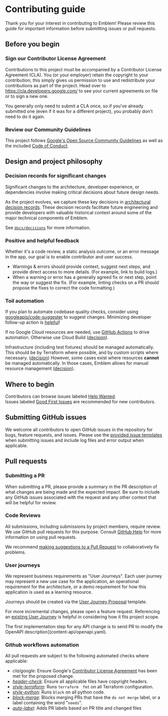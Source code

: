 # Contributing guide

Thank you for your interest in contributing to Emblem! Please review this guide 
for important information before submitting issues or pull requests.

## Before you begin

### Sign our Contributor License Agreement

Contributions to this project must be accompanied by a Contributor License
Agreement (CLA). You (or your employer) retain the copyright to your
contribution; this simply gives us permission to use and redistribute your
contributions as part of the project. Head over to
<https://cla.developers.google.com/> to see your current agreements on file or
to sign a new one.

You generally only need to submit a CLA once, so if you've already submitted one
(even if it was for a different project), you probably don't need to do it
again.

### Review our Community Guidelines

This project follows [Google's Open Source Community Guidelines](https://opensource.google/conduct/) 
as well as the included [Code of Conduct](/CODE_OF_CONDUCT.md).

## Design and project philosophy 

### Decision records for significant changes

Significant changes to the architecture, developer experience, or dependencies
involve making critical decisions about future design needs.

As the project evolves, we capture these key decisions in [architectural 
decision records](docs/decisions). These decision records facilitate future 
engineering and provide developers with valuable historical context around some 
of the major technical components of Emblem.

See [`docs/decisions`](docs/decisions) for more information. 

### Positive and helpful feedback

Whether it's a code review, a static analysis outcome, or an error message in 
the app, our goal is to enable contributor and user success.

* Warnings & errors should provide context, suggest next steps, and provide 
direct access to more details. (For example, link to build logs.)
* When a warning or error has a generally agreed fix or next step, point the 
way or suggest the fix. (For example, linting checks on a PR should propose the 
fixes to correct the code formatting.)

### Toil automation

If you plan to automate codebase quality checks, consider using 
[googleapis/code-suggester](https://github.com/googleapis/code-suggester) to 
suggest changes.
Minimizing developer follow-up action is [helpful](#positive-helpful-feedback)!

If no Google Cloud resources are needed, use 
[GitHub Actions](https://docs.github.com/en/actions) to drive automation. 
Otherwise use Cloud Build 
([decision](docs/decisions/2021-05-static-analysis.md)).

Infrastructure (including test fixtures) should be managed automatically. This 
should be by Terraform where possible, and by custom scripts where necessary. 
([decision](docs/decisions/2021-04-terraform.md)) However, some cases exist 
where resources **cannot** be managed automatically. In those cases, Emblem 
allows for manual resource management 
([decision](docs/decisions/2022-07-test-fixtures.md)).

## Where to begin

Contributors can browse issues labeled 
[Help
Wanted](https://github.com/GoogleCloudPlatform/emblem/issues?q=is%3Aissue+is%3Aopen+sort%3Aupdated-desc+label%3A%22help+wanted%22).  
Issues labeled 
[Good First
Issues](https://github.com/GoogleCloudPlatform/emblem/issues?q=is%3Aissue+is%3Aopen+sort%3Aupdated-desc+label%3A%22good+first+issue%22) 
are recommended for new contributors.

## Submitting GitHub issues

We welcome all contributors to open GitHub issues in the repository for bugs, 
feature requests, and issues.  Please use the 
[provided issue templates](https://github.com/GoogleCloudPlatform/emblem/issues/new/choose)
when submitting issues and include log files and error output when applicable.  

## Pull requests 

### Submitting a PR

When submitting a PR, please provide a summary in the PR description of what 
changes are being made and the expected impact. Be sure to include any GitHub 
issues associated with the request and any other context that will be helpful
for review.  

### Code Reviews

All submissions, including submissions by project members, require review. We
use GitHub pull requests for this purpose. Consult
[GitHub Help](https://help.github.com/articles/about-pull-requests/) for more
information on using pull requests.

We recommend
[making suggestions to a Pull Request](https://docs.github.com/en/github/collaborating-with-issues-and-pull-requests/reviewing-changes-in-pull-requests/incorporating-feedback-in-your-pull-request) 
to collaboratively fix problems.

### User journeys

We represent business requirements as "User Journeys". Each user journey may 
represent a new use case for the application, an operational requirement for 
the architecture, or a demo requirement for how this application is used as a 
learning resource.

Journeys should be created via the 
[User Journey Proposal](https://github.com/GoogleCloudPlatform/emblem/issues/new?assignees=&labels=status%3A+investigating%2C+priority%3A+p2%2C+type%3A+journey&template=user_journey.md&title=%28Journey%29+UJ1%3A+Journey+Title) 
template.

For more incremental changes, please open a feature request. Referencing an
[existing User Journey](https://github.com/GoogleCloudPlatform/emblem/issues?q=is%3Aissue+label%3A%22type%3A+journey%22+) 
is helpful in considering how it fits project scope.

The first implementation step for any API change is to send PR to modify the 
OpenAPI description](content-api/openapi.yaml).

### Github workflows automation

All pull requests are subject to the following automated checks where 
applicable:

* *cla/google*: Ensure Google's 
[Contributor License Agreement](#contributor-license-agreement) has been met 
for the proposed change.
* *[header-check](https://github.com/googleapis/repo-automation-bots/tree/master/packages/header-checker-lint)*: 
Ensure all applicable files have copyright headers.
* *[style-terraform](/.github/workflows/style-terraform.yml)*: Runs `terraform 
fmt` on all Terraform configuration.
* *[style-python](/.github/workflows/style-python.yml)*: Runs `black` on all 
python code.
* *[block-merge](/.github/workflows/block-merge.yml)*: Blocks merging PRs that
  have the `do not merge` label, or a label containing the word "`needs`".
* *[auto-label](/.github/workflows/auto-label.yml)*: Adds PR labels based on
  PR title and changed files

